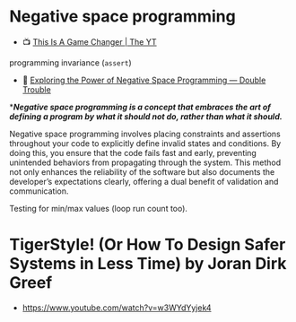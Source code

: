 # Negative space programming

- :tv: [This Is A Game Changer | The YT](https://www.youtube.com/shorts/M-VU0fLjIUU)

programming invariance (`assert`)

- :newspaper: [Exploring the Power of Negative Space Programming — Double Trouble](https://double-trouble.dev/post/negativ-space-programming/)

****Negative space programming is a concept that embraces the art of defining a program by what it should not do, rather than what it should.***

Negative space programming involves placing constraints and assertions throughout your code to explicitly define invalid states and conditions. By doing this, you ensure that the code fails fast and early, preventing unintended behaviors from propagating through the system. This method not only enhances the reliability of the software but also documents the developer’s expectations clearly, offering a dual benefit of validation and communication.

Testing for min/max values (loop run count too).

# TigerStyle! (Or How To Design Safer Systems in Less Time) by Joran Dirk Greef

- https://www.youtube.com/watch?v=w3WYdYyjek4